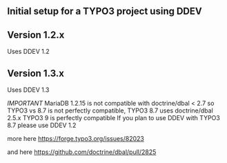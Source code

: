 ## Initial setup for a TYPO3 project using DDEV

## Version 1.2.x
Uses DDEV 1.2

## Version 1.3.x
Uses DDEV 1.3

*IMPORTANT* MariaDB 1.2.15 is not compatible with doctrine/dbal < 2.7 so TYPO3 vs 8.7 is not perfectly compatible, TYPO3 8.7 uses doctrine/dbal 2.5.x
TYPO3 9 is perfectly compatible
If you plan to use DDEV with TYPO3 8.7 please use DDEV 1.2

more here https://forge.typo3.org/issues/82023

and here https://github.com/doctrine/dbal/pull/2825